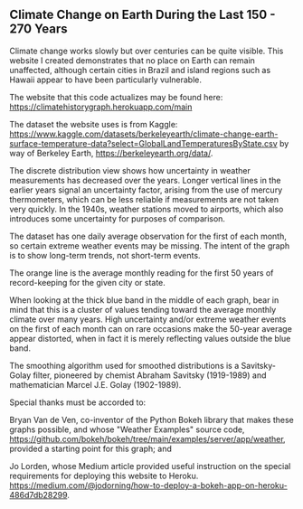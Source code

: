 ## Climate Change on Earth During the Last 150 - 270 Years

Climate change works slowly but over centuries can be quite visible. This website I created demonstrates that no place on Earth can
remain unaffected, although certain cities in Brazil and island regions such as Hawaii appear to have been particularly vulnerable.

The website that this code actualizes may be found here:
https://climatehistorygraph.herokuapp.com/main

The dataset the website uses is from Kaggle: https://www.kaggle.com/datasets/berkeleyearth/climate-change-earth-surface-temperature-data?select=GlobalLandTemperaturesByState.csv by way of Berkeley Earth, https://berkeleyearth.org/data/.

The discrete distribution view shows how uncertainty in weather measurements has decreased over the years. Longer vertical lines in the earlier years signal an uncertainty factor, arising from the use of mercury thermometers, which can be less reliable if measurements are not taken very quickly. In the 1940s, weather stations moved to airports, which also introduces some uncertainty for purposes of comparison.

The dataset has one daily average observation for the first of each month, so certain extreme weather events may be missing. The intent of the graph
is to show long-term trends, not short-term events.

The orange line is the average monthly reading for the first 50 years of record-keeping for the given city or state. 

When looking at the thick blue band in the middle of each graph, bear in mind that this is a cluster of values tending toward the average monthly climate over many years. High uncertainty and/or extreme weather events on the first of each month can on rare occasions make the 50-year average appear distorted, when in fact it is merely reflecting values outside the blue band.

The smoothing algorithm used for smoothed distributions is a Savitsky-Golay filter, pioneered by chemist Abraham Savitsky (1919-1989) and mathematician
Marcel J.E. Golay (1902-1989).

Special thanks must be accorded to: 

Bryan Van de Ven, co-inventor of the Python Bokeh library that makes these graphs possible, and whose "Weather Examples" source code, https://github.com/bokeh/bokeh/tree/main/examples/server/app/weather, provided a starting point for this graph; and

Jo Lorden, whose Medium article provided useful instruction on the special requirements for deploying this website to Heroku. https://medium.com/@jodorning/how-to-deploy-a-bokeh-app-on-heroku-486d7db28299. 
